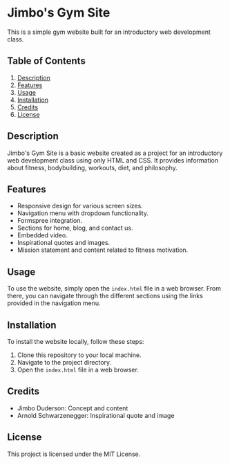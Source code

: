 # Jimbo's Gym Site

This is a simple gym website built for an introductory web development class.

## Table of Contents

1. [Description](#description)
2. [Features](#features)
3. [Usage](#usage)
4. [Installation](#installation)
5. [Credits](#credits)
6. [License](#license)

## Description

Jimbo's Gym Site is a basic website created as a project for an introductory web development class using only HTML and CSS. It provides information about fitness, bodybuilding, workouts, diet, and philosophy.

## Features

- Responsive design for various screen sizes.
- Navigation menu with dropdown functionality.
- Formspree integration.
- Sections for home, blog, and contact us.
- Embedded video.
- Inspirational quotes and images.
- Mission statement and content related to fitness motivation.

## Usage

To use the website, simply open the `index.html` file in a web browser. From there, you can navigate through the different sections using the links provided in the navigation menu.

## Installation

To install the website locally, follow these steps:

1. Clone this repository to your local machine.
2. Navigate to the project directory.
3. Open the `index.html` file in a web browser.

## Credits

- Jimbo Duderson: Concept and content
- Arnold Schwarzenegger: Inspirational quote and image

## License

This project is licensed under the MIT License.
